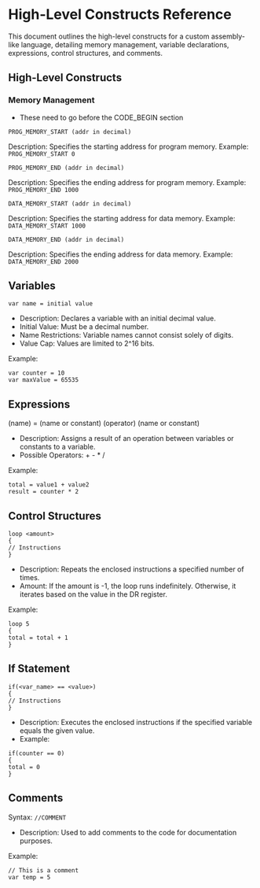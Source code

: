 # High-Level Constructs Reference

This document outlines the high-level constructs for a custom assembly-like language, detailing memory management, variable declarations, expressions, control structures, and comments.

## High-Level Constructs

### Memory Management
- These need to go before the CODE_BEGIN section


```
PROG_MEMORY_START (addr in decimal)
```

Description: Specifies the starting address for program memory.
Example: ```PROG_MEMORY_START 0```

```
PROG_MEMORY_END (addr in decimal)
```
Description: Specifies the ending address for program memory.
Example: ```PROG_MEMORY_END 1000```

```
DATA_MEMORY_START (addr in decimal)
```

Description: Specifies the starting address for data memory.
Example: ```DATA_MEMORY_START 1000```
```
DATA_MEMORY_END (addr in decimal)
```

Description: Specifies the ending address for data memory.
Example: ```DATA_MEMORY_END 2000```

## Variables
```
var name = initial value
```
- Description: Declares a variable with an initial decimal value.
- Initial Value: Must be a decimal number.
- Name Restrictions: Variable names cannot consist solely of digits.
- Value Cap: Values are limited to 2^16 bits.

Example:
```
var counter = 10
var maxValue = 65535
```

## Expressions
(name) = (name or constant) (operator) (name or constant)

- Description: Assigns a result of an operation between variables or constants to a variable.
- Possible Operators: + - * /

Example:
```
total = value1 + value2
result = counter * 2
```

## Control Structures
```
loop <amount>
{
// Instructions
}
```
- Description: Repeats the enclosed instructions a specified number of times.
- Amount: If the amount is -1, the loop runs indefinitely. Otherwise, it iterates based on the value in the DR register.

Example:
```
loop 5
{
total = total + 1
}
```

## If Statement

```
if(<var_name> == <value>)
{
// Instructions
}
```

- Description: Executes the enclosed instructions if the specified variable equals the given value.
- Example:
```
if(counter == 0)
{
total = 0
}
```

## Comments

Syntax: ```//COMMENT```

- Description: Used to add comments to the code for documentation purposes.

Example:
```
// This is a comment
var temp = 5 
```
